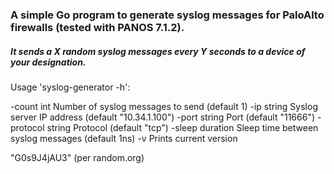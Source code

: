 ### A simple Go program to generate syslog messages for PaloAlto firewalls (tested with PANOS 7.1.2).  
##### It sends a X random syslog messages every Y seconds to a device of your designation.

Usage 'syslog-generator -h':

  -count int
        Number of syslog messages to send (default 1)
  -ip string
        Syslog server IP address (default "10.34.1.100")
  -port string
        Port (default "11666")
  -protocol string
        Protocol (default "tcp")
  -sleep duration
        Sleep time between syslog messages (default 1ns)
  -v    Prints current version


"G0s9J4jAU3" (per random.org)
